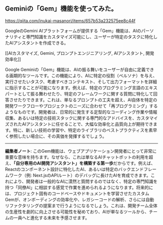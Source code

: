 ## Geminiの「Gem」機能を使ってみた。

https://qiita.com/inukai-masanori/items/657b53a232575ee8c44f

GoogleのGemini AIプラットフォームが提供する「Gem」機能は、AIのパーソナリティと専門知識をカスタマイズ可能にし、ユーザーが特定のタスクに特化したAIアシスタントを作成できる。

[[AIカスタマイズ, Gemini, プロンプトエンジニアリング, AIアシスタント, 開発効率化]]

Google Geminiの「Gem」機能は、AIの振る舞いをユーザーが自由に定義できる画期的なツールです。この機能により、AIに特定の役割（ペルソナ）を与え、実行させたいタスク、考慮すべきコンテキスト、そして出力フォーマットを詳細に指示することが可能になります。例えば、特定のプログラミング言語のエキスパートとして振る舞わせたり、特定のフレームワークに関する質問に特化して回答させたりできます。これは、単なるプロンプトの工夫を超え、AI自体を特定の開発ワークフローやプロジェクトのニーズに合わせて「再プログラミング」するようなものです。開発者は、日常的に発生する定型的なコーディング作業や情報収集、あるいは特定の技術スタックに関する専門的なアドバイスを、カスタマイズされたAIアシスタントに任せることで、大幅な効率化と品質向上が期待できます。特に、新しい技術の学習や、特定のライブラリのベストプラクティスを素早く参照したい場合に、その真価を発揮するでしょう。

---

**編集者ノート**: このGem機能は、ウェブアプリケーション開発者にとって非常に重要な意味を持ちます。なぜなら、これは単なるAIチャットボットの利用を超え、**「自分専用のAI開発アシスタント」を構築する第一歩**だからです。例えば、Reactのコンポーネント設計に特化したAI、あるいは特定のバックエンドフレームワーク（例: Next.jsのAPIルート）のデバッグに長けたAIを育成できます。これにより、開発者は一般的なAIに漠然と質問するのではなく、特定の専門知識を持つ「同僚AI」に相談する感覚で作業を進められるようになります。将来的には、プロジェクト固有のコードベースやドキュメントを学習させたカスタムGemが、オンボーディングの効率化や、レガシーコードの解析、さらには自動リファクタリングの提案まで行うようになるでしょう。これは、開発チーム全体の生産性を劇的に向上させる可能性を秘めており、AIが単なるツールから、チームの一員へと進化する未来を予感させます。

